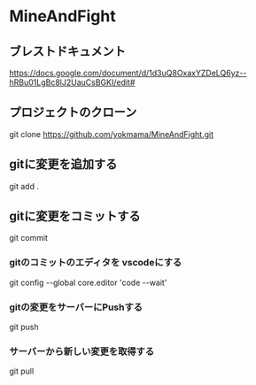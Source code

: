 # MineAndFight

## ブレストドキュメント
https://docs.google.com/document/d/1d3uQ8OxaxYZDeLQ6yz--hRBu01LgBc8lJ2UauCsBGKI/edit#


## プロジェクトのクローン
git clone https://github.com/yokmama/MineAndFight.git

## gitに変更を追加する
git add .

## gitに変更をコミットする
git commit

### gitのコミットのエディタを vscodeにする
git config --global core.editor 'code --wait'

### gitの変更をサーバーにPushする
git push

### サーバーから新しい変更を取得する
git pull
